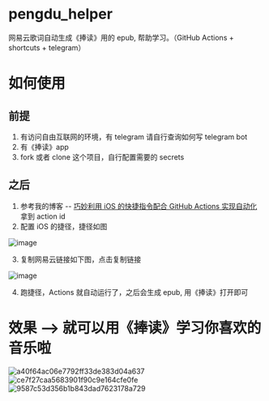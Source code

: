 # pengdu_helper

网易云歌词自动生成《捧读》用的 epub, 帮助学习。（GitHub Actions + shortcuts + telegram）

# 如何使用

## 前提

1. 有访问自由互联网的环境，有 telegram 请自行查询如何写 telegram bot
2. 有《捧读》app
3. fork 或者 clone 这个项目，自行配置需要的 secrets

## 之后

1. 参考我的博客 -- [巧妙利用 iOS 的快捷指令配合 GitHub Actions 实现自动化](https://github.com/yihong0618/gitblog/issues/198) 拿到 action id
2. 配置 iOS 的捷径，捷径如图

![image](https://user-images.githubusercontent.com/15976103/132662709-aabc32cc-9629-4ac4-b9c3-67b2feba13ce.png)

3. 复制网易云链接如下图，点击复制链接

![image](https://user-images.githubusercontent.com/15976103/132662918-cd7b223d-031d-4e9b-aecd-463130323280.png)

4. 跑捷径，Actions 就自动运行了，之后会生成 epub, 用《捧读》打开即可

# 效果 --> 就可以用《捧读》学习你喜欢的音乐啦

![a40f64ac06e7792ff33de383d04a637](https://user-images.githubusercontent.com/15976103/132663339-dfce6e51-2681-410b-a752-54c31eca3308.jpg)
![ce7f27caa5683901f90c9e164cfe0fe](https://user-images.githubusercontent.com/15976103/132663493-5132ef3c-b376-4db7-ac50-e9880ea97567.jpg)
![9587c53d356b1b843dad7623178a729](https://user-images.githubusercontent.com/15976103/132663503-0251705c-2591-4710-b726-8bd8a3c04ee9.jpg)
